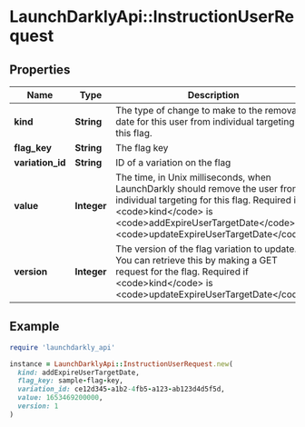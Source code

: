 # LaunchDarklyApi::InstructionUserRequest

## Properties

| Name | Type | Description | Notes |
| ---- | ---- | ----------- | ----- |
| **kind** | **String** | The type of change to make to the removal date for this user from individual targeting for this flag. |  |
| **flag_key** | **String** | The flag key |  |
| **variation_id** | **String** | ID of a variation on the flag |  |
| **value** | **Integer** | The time, in Unix milliseconds, when LaunchDarkly should remove the user from individual targeting for this flag. Required if &lt;code&gt;kind&lt;/code&gt; is &lt;code&gt;addExpireUserTargetDate&lt;/code&gt; or &lt;code&gt;updateExpireUserTargetDate&lt;/code&gt;. | [optional] |
| **version** | **Integer** | The version of the flag variation to update. You can retrieve this by making a GET request for the flag. Required if &lt;code&gt;kind&lt;/code&gt; is &lt;code&gt;updateExpireUserTargetDate&lt;/code&gt;. | [optional] |

## Example

```ruby
require 'launchdarkly_api'

instance = LaunchDarklyApi::InstructionUserRequest.new(
  kind: addExpireUserTargetDate,
  flag_key: sample-flag-key,
  variation_id: ce12d345-a1b2-4fb5-a123-ab123d4d5f5d,
  value: 1653469200000,
  version: 1
)
```

